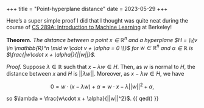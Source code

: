 +++
title = "Point-hyperplane distance"
date = 2023-05-29
+++

Here’s a super simple proof I did that I thought was quite neat during the course of [CS 289A: Introduction to Machine Learning](https://people.eecs.berkeley.edu/~jrs/189/) at Berkeley!

**Theorem.** *The distance between a point $x \in \mathbb{R}^n$ and a hyperplane $H = \\{v \in \mathbb{R}^n \mid w \cdot v + \alpha = 0 \\}$ for $w \in \mathbb{R}^n$ and $\alpha \in \mathbb{R}$ is $\frac{|w\cdot x + \alpha|}{||w||}$.*

*Proof.* Suppose $\lambda\in \mathbb{R}$ such that $x - \lambda w \in H$. Then, as $w$ is normal to $H$, the distance between $x$ and $H$ is $||\lambda w||$. Moreover, as $x - \lambda w \in H$, we have

$$
0 = w\cdot (x - \lambda w )+ \alpha = w \cdot x - \lambda ||w||^2 + \alpha,
$$

so $\lambda =
\frac{w\cdot x + \alpha}{||w||^2}$. {{ qed() }}
